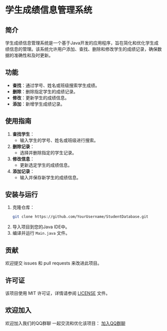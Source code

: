 
# 学生成绩信息管理系统

## 简介
学生成绩信息管理系统是一个基于Java开发的应用程序，旨在简化和优化学生成绩信息的管理。该系统允许用户添加、查找、删除和修改学生的成绩记录，确保数据的准确性和及时更新。

## 功能
- **查找**：通过学号、姓名或班级搜索学生成绩。
- **删除**：删除指定学生的成绩记录。
- **修改**：更新学生的成绩信息。
- **添加**：新增学生成绩记录。

## 使用指南
1. **查找学生**：
   - 输入学生的学号、姓名或班级进行搜索。
2. **删除记录**：
   - 选择并删除指定的学生记录。
3. **修改信息**：
   - 更新选定学生的成绩信息。
4. **添加记录**：
   - 输入并保存新学生的成绩信息。

## 安装与运行
1. 克隆仓库：
   ```bash
   git clone https://github.com/YourUsername/StudentDatabase.git
   ```
2. 导入项目到您的Java IDE中。
3. 编译并运行 `Main.java` 文件。

## 贡献
欢迎提交 issues 和 pull requests 来改进此项目。

## 许可证
该项目使用 MIT 许可证，详情请参阅 [LICENSE](LICENSE) 文件。

## 欢迎加入
欢迎加入我们的QQ群聊
一起交流和优化该项目：
[加入QQ群聊](http://qm.qq.com/cgi-bin/qm/qr?_wv=1027&k=Ch7FS2Jd9XICLmQJjZEYt9XG8PtsGNNY&authKey=2sbNKX2WqzoFcn%2FipMSW70uCb1LHZCmltko%2FmkxkE3Rhv8o6b%2FFWHhhPJiKM9Yt8&noverify=0&group_code=1075395016)